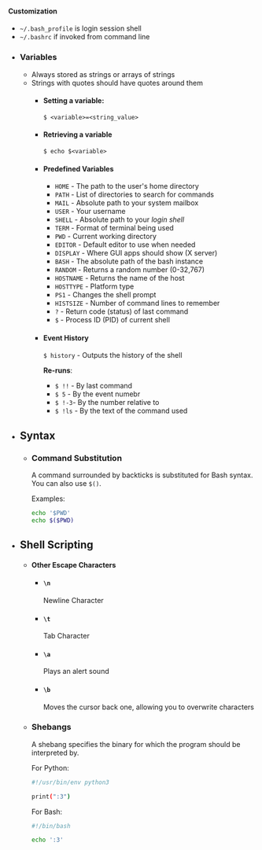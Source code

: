 #### Customization
* `~/.bash_profile` is login session shell
* `~/.bashrc` if invoked from command line
- ### Variables
  * Always stored as strings or arrays of strings
  * Strings with quotes should have quotes around them
	- #### Setting a variable:
	  `$ <variable>=<string_value>`
	- #### Retrieving a variable
	  `$ echo $<variable>`
	- #### Predefined Variables
	  * `HOME` - The path to the user's home directory
	  * `PATH` - List of directories to search for commands
	  * `MAIL` - Absolute path to your system mailbox
	  * `USER` - Your username
	  * `SHELL` - Absolute path to your *login shell*
	  * `TERM` - Format of terminal being used
	  * `PWD` - Current working directory
	  * `EDITOR` - Default editor to use when needed
	  * `DISPLAY` - Where GUI apps should show (X server)
	  * `BASH` - The absolute path of the bash instance
	  * `RANDOM` - Returns a random number (0-32,767)
	  * `HOSTNAME` - Returns the name of the host
	  * `HOSTTYPE` - Platform type
	  * `PS1` - Changes the shell prompt
	  * `HISTSIZE` - Number of command lines to remember
	  * `?` - Return code (status) of last command
	  * `$` - Process ID (PID) of current shell
	- #### Event History
	  `$ history` - Outputs the history of the shell
	  
	  **Re-runs**:
	  * `$ !!` - By last command
	  * `$ 5` - By the event numebr
	  * `$ !-3`- By the number relative to
	  * `$ !ls` - By the text of the command used
- ## Syntax
	- ### Command Substitution
	  A command surrounded by backticks is substituted for Bash syntax. You can also use `$()`.
	  
	  Examples:
	  ```bash
	  echo '$PWD'
	  echo $($PWD)
	  ```
- ## Shell Scripting
	- #### Other Escape Characters
		- #### `\n`
		  Newline Character
		- #### `\t`
		  Tab Character
		- #### `\a`
		  Plays an alert sound
		- #### `\b`
		  Moves the cursor back one, allowing you to overwrite characters
	- ### Shebangs
	  A shebang specifies the binary for which the program should be interpreted by.
	  
	  For Python:
	  ```bash
	  #!/usr/bin/env python3
	  
	  print(":3")
	  ```
	  
	  For Bash:
	  ```bash
	  #!/bin/bash
	  
	  echo ':3' 
	  ```